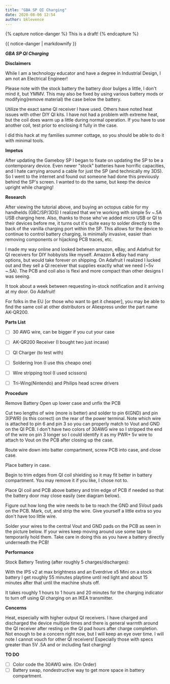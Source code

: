 ```yaml
---
title: "GBA SP QI Charging"
date: 2020-08-06 12:54
author: bklevence
---
```


{% capture notice-danger %}
This is a draft!
{% endcapture %}
<div class="notice">{{ notice-danger | markdownify }}</div>

***GBA SP QI Charging***

**Disclaimers**

While I am a technology educator and have a degree in Industrial Design, I am not an Electrical Engineer!

Please note with the stock battery the battery door bulges a little, I don't mind it, but YMMV. This may also be fixed by using various battery mods or modifying(remove material) the case below the battery.

Utilize the exact same QI receiver I have used. Others have noted heat issues with other DIY QI kits. I have not had a problem with extreme heat, but the coil does warm up a little during normal operation. If you have to use another coil, test prior to enclosing it fully in the case.

I did this hack at my families summer cottage, so you should be able to do it with minimal tools.

**Impetus**

After updating the Gameboy SP I began to fixate on updating the SP to be a contemporary device. Even newer "stock" batteries have horrific capacities, and I hate carrying around a cable for just the SP (and technically my 3DS). So I went to the internet and found out someone had done this previously behind the SP's screen. I wanted to do the same, but keep the device upright while charging!

**Research**

After viewing the tutorial above, and buying an octopus cable for my handhelds (GBC/SP/3DS) I realized that we're working with simple 5v ~.5A USB charging here. Also, thanks to those who've added micro USB or QI to their devices before me, it turns out it's quite easy to solder directly to the back of the vanilla charging port within the SP. This allows for the device to continue to control battery charging, is minimally invasive, easier than removing components or hijacking PCB traces, etc.

I made my way online and looked between amazon, eBay, and Adafruit for QI receivers for DIY hobbyists like myself. Amazon & eBay had many options, but would take forever on shipping. On Adafruit I realized I lucked out and they sell a QI receiver that supplies exactly what we need (~5v ~.5A). The PCB and coil also is flexi and more compact than other designs I was seeing.

It took about a week between requesting in-stock notification and it arriving at my door. Go Adafruit!

For folks in the EU [or those who want to get it cheaper], you may be able to find the same coil at other distributors or Aliexpress under the part name AK-QR200.


**Parts List**

- [ ] 30 AWG wire, can be bigger if you cut your case
- [ ] AK-QR200 Receiver (I bought two just incase)
- [ ] QI Charger (to test with)
- [ ] Soldering Iron (I use this cheapo one)
- [ ] Wire stripping tool (I used scissors)
- [ ] Tri-Wing(Nintendo) and Philips head screw drivers


**Procedure**

Remove Battery
Open up lower case and unfix the PCB

Cut two lengths of wire (more is better) and solder to pin 6(GND) and pin 3(PWR) (is this correct) on the rear of the power terminal. Note which wire is attached to pin 6 and pin 3 so you can properly match to Vout and GND on the QI PCB. I don't have two colors of 30AWG wire so I stripped the end of the wire on pin 3 longer so I could identify it as my PWR+ 5v wire to attach to Vout on the PCB after closing up the case.

Route wire down into batter compartment, screw PCB into case, and close case.

Place battery in case.

Begin to trim edges from QI coil shielding so it may fit better in battery compartment. You may remove it if you like, I chose not to.

Place QI coil and PCB above battery and trim edge of PCB if needed so that the battery door may close easily (see diagram below).

Figure out how long the wire needs to be to reach the GND and 5Vout pads on the PCB. Mark, cut, and strip the wire. Give yourself a little extra so you don't have too little wire.

Solder your wires to the central Vout and GND pads on the PCB as seen in the picture below. If your wires keep moving around use some tape to temporarily hold them. Take care in doing this as you have a battery directly underneath the PCB!

**Performance**

Stock Battery Testing (after roughly 5 charges/discharges):

With the IPS v2 at max brightness and an Everdrive x5 Mini on a stock battery I get roughly 55 minutes playtime until red light and about 15 minutes after that until the machine shuts off.

It takes roughly 1 hours to 1 hours and 20 minutes for the charging indicator to turn off using QI charging on an IKEA transmitter.

**Concerns**

Heat, especially with higher output QI receivers. I have charged and discharged the device multiple times and there is general warmth around the QI receiver after resting on the QI pad hours after charge completion. Not enough to be a concern right now, but I will keep an eye over time. I will note I cannot vouch for other QI receivers! Especially those with specs greater than 5V .5A and or including fast charging!

**TO DO**  
- [ ] Color code the 30AWG wire. (On Order)
- [ ] Battery swap, nondestructive way to get more space in battery compartment.
